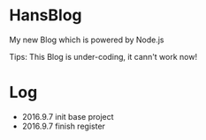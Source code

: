 # HansBlog
My new Blog which is powered by Node.js

Tips: This Blog is under-coding, it cann't work now!

# Log
* 2016.9.7 init base project
* 2016.9.7 finish register

